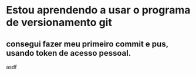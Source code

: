 # Estou aprendendo a usar o programa de versionamento git
## consegui fazer meu primeiro commit e pus, usando token de acesso pessoal.

asdf
